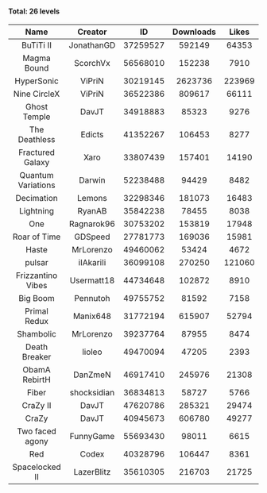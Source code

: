 #### Total: 26 levels

| Name | Creator | ID | Downloads | Likes |
|:---:|:---:|:---:|:---:|:---:|
| BuTiTi II | JonathanGD | 37259527 | 592149 | 64353
| Magma Bound | ScorchVx | 56568010 | 152238 | 7910
| HyperSonic | ViPriN | 30219145 | 2623736 | 223969
| Nine CircleX | ViPriN | 36522386 | 809617 | 66111
| Ghost Temple | DavJT | 34918883 | 85323 | 9276
| The Deathless | Edicts | 41352267 | 106453 | 8277
| Fractured Galaxy  | Xaro | 33807439 | 157401 | 14190
| Quantum Variations | Darwin | 52238488 | 94429 | 8482
| Decimation | Lemons | 32298346 | 181073 | 16483
| Lightning | RyanAB | 35842238 | 78455 | 8038
| One | Ragnarok96 | 30753202 | 153819 | 17948
| Roar of Time | GDSpeed | 27781773 | 169036 | 15981
| Haste | MrLorenzo | 49460062 | 53424 | 4672
| pulsar | iIAkariIi | 36099108 | 270250 | 121060
| Frizzantino Vibes | Usermatt18 | 44734648 | 102872 | 8910
| Big Boom | Pennutoh | 49755752 | 81592 | 7158
| Primal Redux | Manix648 | 31772194 | 615907 | 52794
| Shambolic | MrLorenzo | 39237764 | 87955 | 8474
| Death Breaker | lioleo | 49470094 | 47205 | 2393
| ObamA RebirtH | DanZmeN | 46917410 | 245976 | 21308
| Fiber | shocksidian | 36834813 | 58727 | 5766
| CraZy II | DavJT | 47620786 | 285321 | 29474
| CraZy | DavJT | 40945673 | 606780 | 49277
| Two faced agony | FunnyGame | 55693430 | 98011 | 6615
| Red | Codex | 40328796 | 106447 | 8361
| Spacelocked II | LazerBlitz | 35610305 | 216703 | 21725
